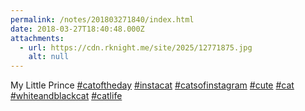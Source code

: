 ```yaml
---
permalink: /notes/201803271840/index.html
date: 2018-03-27T18:40:48.000Z
attachments:
  - url: https://cdn.rknight.me/site/2025/12771875.jpg
    alt: null
---
```


My Little Prince <a href="https://pixelfed.social/discover/tags/catoftheday?src=hash" title="#catoftheday" class="u-url hashtag" rel="external nofollow noopener">#catoftheday</a> <a href="https://pixelfed.social/discover/tags/instacat?src=hash" title="#instacat" class="u-url hashtag" rel="external nofollow noopener">#instacat</a> <a href="https://pixelfed.social/discover/tags/catsofinstagram?src=hash" title="#catsofinstagram" class="u-url hashtag" rel="external nofollow noopener">#catsofinstagram</a> <a href="https://pixelfed.social/discover/tags/cute?src=hash" title="#cute" class="u-url hashtag" rel="external nofollow noopener">#cute</a> <a href="https://pixelfed.social/discover/tags/cat?src=hash" title="#cat" class="u-url hashtag" rel="external nofollow noopener">#cat</a> <a href="https://pixelfed.social/discover/tags/whiteandblackcat?src=hash" title="#whiteandblackcat" class="u-url hashtag" rel="external nofollow noopener">#whiteandblackcat</a> <a href="https://pixelfed.social/discover/tags/catlife?src=hash" title="#catlife" class="u-url hashtag" rel="external nofollow noopener">#catlife</a>
